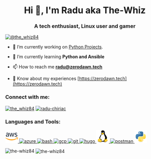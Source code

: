 <h1 align="center">Hi 👋, I'm Radu aka The-Whiz</h1>
<h3 align="center">A tech enthusiast, Linux user and gamer</h3>

<p align="left"> <a href="https://twitter.com/the_whiz84" target="blank"><img src="https://img.shields.io/twitter/follow/the_whiz84?logo=twitter&style=for-the-badge" alt="@the_whiz84" /></a> </p>

- 🔭 I’m currently working on [Python Projects](https://github.com/the-whiz84/Python_Projects).

- 🌱 I’m currently learning **Python and Ansible**

- 📫 How to reach me **radu@zerodawn.tech**

- 📄 Know about my experiences [https://zerodawn.tech](https://zerodawn.tech)

<h3 align="left">Connect with me:</h3>
<p align="left">
<a href="https://twitter.com/the_whiz84" target="blank"><img align="center" src="https://raw.githubusercontent.com/rahuldkjain/github-profile-readme-generator/master/src/images/icons/Social/twitter.svg" alt="the_whiz84" height="30" width="40" /></a>
<a href="https://linkedin.com/in/radu-chiriac" target="blank"><img align="center" src="https://raw.githubusercontent.com/rahuldkjain/github-profile-readme-generator/master/src/images/icons/Social/linked-in-alt.svg" alt="radu-chiriac" height="30" width="40" /></a>
</p>

<h3 align="left">Languages and Tools:</h3>
<p align="left"> <a href="https://aws.amazon.com" target="_blank" rel="noreferrer"> <img src="https://raw.githubusercontent.com/devicons/devicon/master/icons/amazonwebservices/amazonwebservices-original-wordmark.svg" alt="aws" width="40" height="40"/> </a> <a href="https://azure.microsoft.com/en-in/" target="_blank" rel="noreferrer"> <img src="https://www.vectorlogo.zone/logos/microsoft_azure/microsoft_azure-icon.svg" alt="azure" width="40" height="40"/> </a> <a href="https://www.gnu.org/software/bash/" target="_blank" rel="noreferrer"> <img src="https://www.vectorlogo.zone/logos/gnu_bash/gnu_bash-icon.svg" alt="bash" width="40" height="40"/> </a> <a href="https://cloud.google.com" target="_blank" rel="noreferrer"> <img src="https://www.vectorlogo.zone/logos/google_cloud/google_cloud-icon.svg" alt="gcp" width="40" height="40"/> </a> <a href="https://git-scm.com/" target="_blank" rel="noreferrer"> <img src="https://www.vectorlogo.zone/logos/git-scm/git-scm-icon.svg" alt="git" width="40" height="40"/> </a> <a href="https://gohugo.io/" target="_blank" rel="noreferrer"> <img src="https://api.iconify.design/logos-hugo.svg" alt="hugo" width="40" height="40"/> </a> <a href="https://www.linux.org/" target="_blank" rel="noreferrer"> <img src="https://raw.githubusercontent.com/devicons/devicon/master/icons/linux/linux-original.svg" alt="linux" width="40" height="40"/> </a> <a href="https://postman.com" target="_blank" rel="noreferrer"> <img src="https://www.vectorlogo.zone/logos/getpostman/getpostman-icon.svg" alt="postman" width="40" height="40"/> </a> <a href="https://www.python.org" target="_blank" rel="noreferrer"> <img src="https://raw.githubusercontent.com/devicons/devicon/master/icons/python/python-original.svg" alt="python" width="40" height="40"/> </a> </p>

<p><img align="left" src="https://github-readme-stats-the-whiz84.vercel.app/api/top-langs?username=the-whiz84&show_icons=true&theme=aura&locale=en&layout=compact&exclude_repo=github-readme-stats" alt="the-whiz84" /></p>

<p>&nbsp;<img align="center" src="https://github-readme-stats-the-whiz84.vercel.app/api?username=the-whiz84&show_icons=true&theme=aura&locale=en" alt="the-whiz84" /></p>


